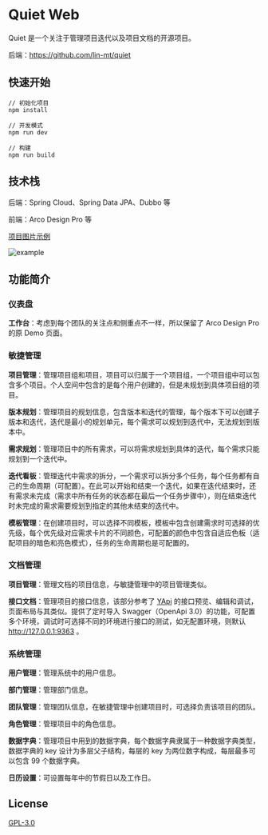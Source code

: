 # Quiet Web

Quiet 是一个关注于管理项目迭代以及项目文档的开源项目。

后端：https://github.com/lin-mt/quiet

## 快速开始

```shell
// 初始化项目
npm install

// 开发模式
npm run dev

// 构建
npm run build
```

## 技术栈

后端：Spring Cloud、Spring Data JPA、Dubbo 等

前端：Arco Design Pro 等

[项目图片示例](EXAMPLE.md)

![example](https://user-images.githubusercontent.com/58337359/203343775-d3d38dd8-a433-468a-9cd1-42318026ae9b.gif)

## 功能简介

### 仪表盘

**工作台**：考虑到每个团队的关注点和侧重点不一样，所以保留了 Arco Design Pro 的原 Demo 页面。

### 敏捷管理

**项目管理**：管理项目组和项目，项目可以归属于一个项目组，一个项目组中可以包含多个项目。个人空间中包含的是每个用户创建的，但是未规划到具体项目组的项目。

**版本规划**：管理项目的规划信息，包含版本和迭代的管理，每个版本下可以创建子版本和迭代，迭代是最小的规划单元，每个需求可以规划到迭代中，无法规划到版本中。

**需求规划**：管理项目中的所有需求，可以将需求规划到具体的迭代，每个需求只能规划到一个迭代中。

**迭代看板**：管理迭代中需求的拆分，一个需求可以拆分多个任务，每个任务都有自己的生命周期（可配置）。在此可以开始和结束一个迭代，如果在迭代结束时，还有需求未完成（需求中所有任务的状态都在最后一个任务步骤中），则在结束迭代时未完成的需求需要规划到指定的其他未结束的迭代中。

**模板管理**：在创建项目时，可以选择不同模板，模板中包含创建需求时可选择的优先级，每个优先级对应需求卡片的不同颜色，可配置的颜色中包含自适应色板（适配项目的暗色和亮色模式），任务的生命周期也是可配置的。

### 文档管理

**项目管理**：管理文档的项目信息，与敏捷管理中的项目管理类似。

**接口文档**：管理项目的接口信息，该部分参考了 [YApi](https://github.com/YMFE/yapi) 的接口预览、编辑和调试，页面布局与其类似。提供了定时导入 Swagger（OpenApi 3.0）的功能，可配置多个环境，调试时可选择不同的环境进行接口的测试，如无配置环境，则默认 http://127.0.0.1:9363 。

### 系统管理

**用户管理**：管理系统中的用户信息。

**部门管理**：管理部门信息。

**团队管理**：管理团队信息，在敏捷管理中创建项目时，可选择负责该项目的团队。

**角色管理**：管理项目中的角色信息。

**数据字典**：管理项目中用到的数据字典，每个数据字典隶属于一种数据字典类型，数据字典的 key 设计为多层父子结构，每层的 key 为两位数字构成，每层最多可以包含 99 个数据字典。

**日历设置**：可设置每年中的节假日以及工作日。

## License

[GPL-3.0](https://github.com/lin-mt/quiet-web/blob/master/LICENSE.txt)

